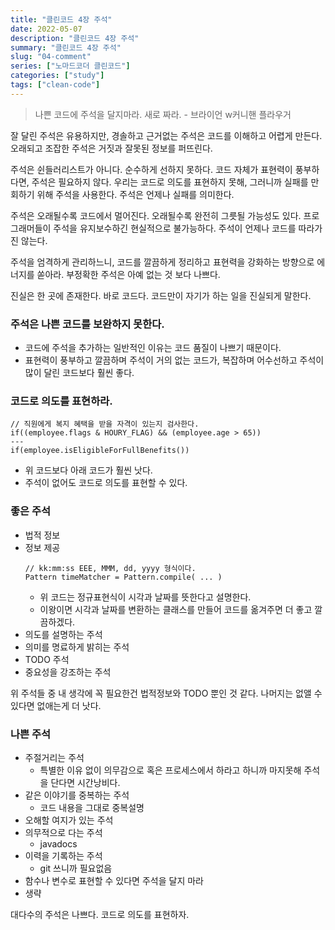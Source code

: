```yaml
---
title: "클린코드 4장 주석"
date: 2022-05-07
description: "클린코드 4장 주석"
summary: "클린코드 4장 주석"
slug: "04-comment"
series: ["노마드코더 클린코드"]
categories: ["study"]
tags: ["clean-code"]
---
```


> 나쁜 코드에 주석을 달지마라. 새로 짜라. - 브라이언 w커니핸 플라우거

잘 달린 주석은 유용하지만, 경솔하고 근거없는 주석은 코드를 이해하고 어렵게 만든다. 오래되고 조잡한 주석은 거짓과 잘못된 정보를 퍼뜨린다.

주석은 쉰들러리스트가 아니다. 순수하게 선하지 못하다. 코드 자체가 표현력이 풍부하다면, 주석은 필요하지 않다. 우리는 코드로 의도를 표현하지 못해, 그러니까 실패를 만회하기 위해 주석을 사용한다. 주석은 언제나 실패를 의미한다.

주석은 오래될수록 코드에서 멀어진다. 오래될수록 완전히 그릇될 가능성도 있다. 프로그래머들이 주석을 유지보수하긴 현실적으로 불가능하다. 주석이 언제나 코드를 따라가진 않는다.

주석을 엄격하게 관리하느니, 코드를 깔끔하게 정리하고 표현력을 강화하는 방향으로 에너지를 쏟아라. 부정확한 주석은 아예 없는 것 보다 나쁘다.

진실은 한 곳에 존재한다. 바로 코드다. 코드만이 자기가 하는 일을 진실되게 말한다.

### 주석은 나쁜 코드를 보완하지 못한다.

- 코드에 주석을 추가하는 일반적인 이유는 코드 품질이 나쁘기 때문이다.
- 표현력이 풍부하고 깔끔하며 주석이 거의 없는 코드가, 복잡하며 어수선하고 주석이 많이 달린 코드보다 훨씬 좋다.

### 코드로 의도를 표현하라.

```tsx
// 직원에게 복지 혜택을 받을 자격이 있는지 검사한다.
if((employee.flags & HOURY_FLAG) && (employee.age > 65))
---
if(employee.isEligibleForFullBenefits())
```

- 위 코드보다 아래 코드가 훨씬 낫다.
- 주석이 없어도 코드로 의도를 표현할 수 있다.

### 좋은 주석

- 법적 정보
- 정보 제공
  ```tsx
  // kk:mm:ss EEE, MMM, dd, yyyy 형식이다.
  Pattern timeMatcher = Pattern.compile( ... )
  ```
  - 위 코드는 정규표현식이 시각과 날짜를 뜻한다고 설명한다.
  - 이왕이면 시각과 날짜를 변환하는 클래스를 만들어 코드를 옮겨주면 더 좋고 깔끔하겠다.
- 의도를 설명하는 주석
- 의미를 명료하게 밝히는 주석
- TODO 주석
- 중요성을 강조하는 주석

위 주석들 중 내 생각에 꼭 필요한건 법적정보와 TODO 뿐인 것 같다. 나머지는 없앨 수 있다면 없애는게 더 낫다.

### 나쁜 주석

- 주절거리는 주석
  - 특별한 이유 없이 의무감으로 혹은 프로세스에서 하라고 하니까 마지못해 주석을 단다면 시간낭비다.
- 같은 이야기를 중복하는 주석
  - 코드 내용을 그대로 중복설명
- 오해할 여지가 있는 주석
- 의무적으로 다는 주석
  - javadocs
- 이력을 기록하는 주석
  - git 쓰니까 필요없음
- 함수나 변수로 표현할 수 있다면 주석을 달지 마라
- 생략

대다수의 주석은 나쁘다. 코드로 의도를 표현하자.
